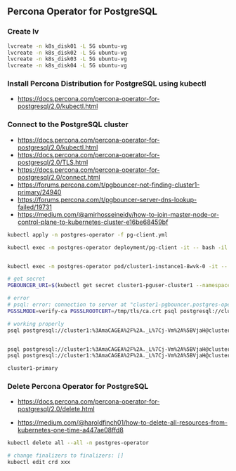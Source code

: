 ## Percona Operator for PostgreSQL

### Create lv

```bash
lvcreate -n k8s_disk01 -L 5G ubuntu-vg
lvcreate -n k8s_disk02 -L 5G ubuntu-vg
lvcreate -n k8s_disk03 -L 5G ubuntu-vg
lvcreate -n k8s_disk04 -L 5G ubuntu-vg
```


### Install Percona Distribution for PostgreSQL using kubectl

- https://docs.percona.com/percona-operator-for-postgresql/2.0/kubectl.html


### Connect to the PostgreSQL cluster
- https://docs.percona.com/percona-operator-for-postgresql/2.0/kubectl.html
- https://docs.percona.com/percona-operator-for-postgresql/2.0/TLS.html
- https://docs.percona.com/percona-operator-for-postgresql/2.0/connect.html
- https://forums.percona.com/t/pgbouncer-not-finding-cluster1-primary/24940
- https://forums.percona.com/t/pgbouncer-server-dns-lookup-failed/19731
- https://medium.com/@amirhosseineidy/how-to-join-master-node-or-control-plane-to-kubernetes-cluster-e16be68459bf

```bash
kubectl apply -n postgres-operator -f pg-client.yml

kubectl exec -n postgres-operator deployment/pg-client -it -- bash -il


kubectl exec -n postgres-operator pod/cluster1-instance1-8wvk-0 -it -- bash -il
```

```bash
# get secret
PGBOUNCER_URI=$(kubectl get secret cluster1-pguser-cluster1 --namespace postgres-operator -o jsonpath='{.data.pgbouncer-uri}' | base64 --decode)

# error
# psql: error: connection to server at "cluster1-pgbouncer.postgres-operator.svc" (10.100.46.231), port 5432 failed: FATAL:  query_wait_timeout
PGSSLMODE=verify-ca PGSSLROOTCERT=/tmp/tls/ca.crt psql postgresql://cluster1:%3AmaCAGEA%2F%2A._L%7Cj-Vm%2A%5BVjaH@cluster1-pgbouncer.postgres-operator.svc:5432/cluster1

# working properly
psql postgresql://cluster1:%3AmaCAGEA%2F%2A._L%7Cj-Vm%2A%5BVjaH@cluster1-ha.postgres-operator.svc:5432/cluster1


psql postgresql://cluster1:%3AmaCAGEA%2F%2A._L%7Cj-Vm%2A%5BVjaH@cluster1-primary.postgres-operator.svc:5432/cluster1
psql postgresql://cluster1:%3AmaCAGEA%2F%2A._L%7Cj-Vm%2A%5BVjaH@cluster1-replicas.postgres-operator.svc:5432/cluster1

cluster1-primary
```


### Delete Percona Operator for PostgreSQL

- https://docs.percona.com/percona-operator-for-postgresql/2.0/delete.html

- https://medium.com/@haroldfinch01/how-to-delete-all-resources-from-kubernetes-one-time-a447ae08ffd8

```bash
kubectl delete all --all -n postgres-operator

# change finalizers to finalizers: []
kubectl edit crd xxx
```
